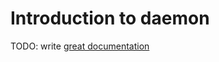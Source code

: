 # Introduction to daemon

TODO: write [great documentation](http://jacobian.org/writing/what-to-write/)

